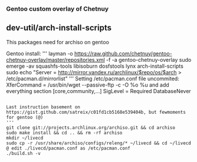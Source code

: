 ### Gentoo custom overlay of Chetnuy

## dev-util/arch-install-scripts
This packages need for archiso on gentoo 

Gentoo install:
'''
layman -o https://raw.github.com/chetnuy/gentoo-chetnuy-overlay/master/repositories.xml -f -a gentoo-chetnuy-overlay
sudo emerge -av squashfs-tools libisoburn dosfstools lynx arch-install-scripts
sudo echo "Server = http://mirror.yandex.ru/archlinux/$repo/os/$arch > /etc/pacman.d/mirrorlist"
'''
Setting /etc/pacman.conf file
uncommited: 
XferCommand = /usr/bin/wget --passive-ftp -c -O %o %u
and add everything section [core,community,...]
SigLevel = Required DatabaseNever
```

Last instruction basement on https://gist.github.com/satreix/c01fd1cb5168e539404b, but fewmoments for gentoo (@)
'''
git clone git://projects.archlinux.org/archiso.git && cd archiso
sudo make install && cd .. && rm -rf archiso
mkdir ~/livecd
sudo cp -r /usr/share/archiso/configs/releng/* ~/livecd && cd ~/livecd
@ edit ./livecd/pacman.conf as /etc/pacman.conf
./build.sh -v

```

